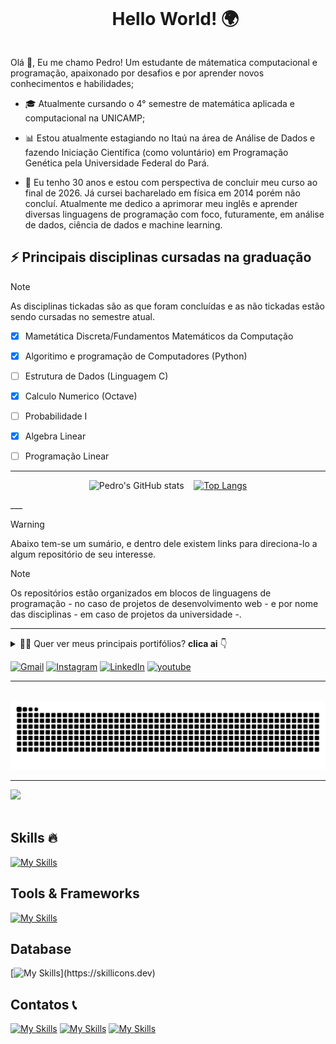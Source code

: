





<!--título-->
<div id="user-content-toc">
  <ul align="center">
    <summary><h1 style="display: inline-block">Hello World! 🌍</h1></summary>
</div>

<!-- Presentation -->
<p>
  Olá 👋, Eu me chamo Pedro! Um estudante de mátematica computacional e programação, apaixonado por desafios e por aprender novos conhecimentos e habilidades;

  - 🎓 Atualmente cursando o 4° semestre de matemática aplicada e computacional na UNICAMP;

  - 📊 Estou atualmente estagiando no Itaú na área de Análise de Dados e fazendo Iniciação Científica (como voluntário) em Programação Genética pela Universidade Federal do Pará.

  - 💬 Eu tenho 30 anos e estou com perspectiva de concluir meu curso ao final de 2026. Já cursei bacharelado em física em 2014 porém não concluí. Atualmente me dedico a aprimorar meu inglês e aprender diversas linguagens de programação com foco, futuramente, em análise de dados, ciência de dados e machine learning.

## ⚡ Principais disciplinas cursadas na graduação

>[!NOTE]
>As disciplinas tickadas são as que foram concluídas e as não tickadas estão sendo cursadas no semestre atual.

- [x] Mametática Discreta/Fundamentos Matemáticos da Computação                                 
- [x]  Algoritimo e programação de Computadores (Python)                                       
- [ ] Estrutura de Dados (Linguagem C)                                                 
- [x] Calculo Numerico (Octave)
- [ ] Probabilidade I
- [x] Algebra Linear
- [ ] Programação Linear
  
   
</p>

---
<div align = "center">
  
![Pedro's GitHub stats](https://github-readme-stats.vercel.app/api?username=pedrohenrique3dk&count&theme=midnight-purple&private=true) &nbsp;&nbsp; [![Top Langs](https://github-readme-stats.vercel.app/api/top-langs/?username=pedrohenrique3dk&theme=midnight-purple&layout=compact&hide_progress=true)](https://github.com/pedrohenrique3dk/github-readme-stats)

</div>
___

>[!WARnING]
> Abaixo tem-se um sumário, e dentro dele existem links para direciona-lo a algum repositório
>de seu interesse.

>[!NOTE]
>Os repositórios estão organizados em blocos de linguagens de programação - no caso de projetos de desenvolvimento web - e
>por nome das disciplinas - em caso de projetos da universidade -.

___


<details>
  <summary>👨‍💻 Quer ver meus principais portifólios? <strong>clica ai</strong> 👇</summary>
  
  ## PORTIFÓLIO 

- Unicamp:
  
```brush
https://github.com/pedrohenrique3dk/Calculo_Numerico
 ```
```brush
https://github.com/pedrohenrique3dk/Fisica_Experimental_II
```

- Python:
  
```brush
https://github.com/pedrohenrique3dk/Curso_Python_Avancado
 ```
```brush
https://github.com/pedrohenrique3dk/Projeto_Analise_Dados_Python
```
```brush
https://github.com/pedrohenrique3dk/Introduction_Pandas_Python
```

- PHP:
  
```brush
https://github.com/pedrohenrique3dk/SQL_MySQL
````

```brush
https://github.com/pedrohenrique3dk/Curso_PHP_Basico
```

- C/C++:

```brush
https://github.com/pedrohenrique3dk/Estrutura_De_Dados_MC202_2024
```
```brush
https://github.com/pedrohenrique3dk/Curso_C_com_Estrutura_de_dados
```



</details>


<!-- Links -->

[![Gmail](https://img.shields.io/badge/Gmail-D14836?style=for-the-badge&logo=gmail&logoColor=white)](pedrohenriqueufpa2018@gmail.com)
[![Instagram](https://img.shields.io/badge/Instagram-E4405F?style=for-the-badge&logo=instagram&logoColor=white)](https://www.instagram.com/henrique.bello.fm/)
[![LinkedIn](https://img.shields.io/badge/LinkedIn-0077B5?style=for-the-badge&logo=linkedin&logoColor=white)](https://www.linkedin.com/in/pedro-henrique-%F0%9F%92%BB-b939b4299/?trk=public_profile-settings_edit-profile-content)
[![youtube](https://img.shields.io/badge/YouTube-FF0000?style=for-the-badge&logo=youtube&logoColor=white)](https://www.youtube.com/@pedrohenrique3dk/playlists)


---

<!-- GithubStats -->
<br clear="both">

<img src="https://raw.githubusercontent.com/g4brielpy/g4brielpy/output/snake.svg" alt="Snake animation" />

---


<!-- GIF -->
<img src="https://user-images.githubusercontent.com/74038190/225813708-98b745f2-7d22-48cf-9150-083f1b00d6c9.gif" width="900" heigth = "600">
<br><br>


## Skills 🔥

[![My Skills](https://skillicons.dev/icons?i=py,php,c,cpp,octave,latex)](https://skillicons.dev)
 
   
## Tools & Frameworks

[![My Skills](https://skillicons.dev/icons?i=django,vscode,git,github,aws)](https://skillicons.dev)


  
## Database

[![My Skills](https://skillicons.dev/icons?i=mongodb,mysql,)](https://skillicons.dev)


## Contatos 📞

 
  [![My Skills](https://skillicons.dev/icons?i=gmail&perline=3)](pedrohenriqueufpa2018@gmail.com) [![My Skills](https://skillicons.dev/icons?i=linkedin&perline=3)](https://www.linkedin.com/in/pedro3dkhenrique/) [![My Skills](https://skillicons.dev/icons?i=github&perline=3)](https://github.com/pedrohenrique3dk)
  
  






